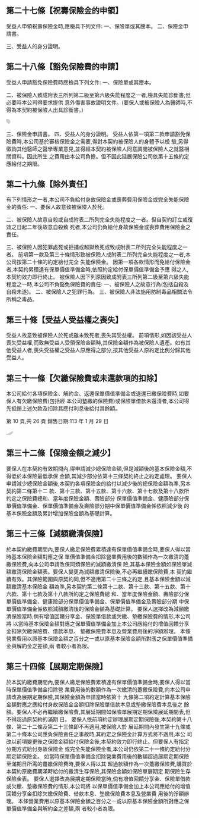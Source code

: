 
## 第二十七條【祝壽保險金的申領】

受益人申領祝壽保險金時,應檢具下列文件: 一、保險單或其謄本。 二、保險金申請書。

三、受益人的身分證明。

## 第二十八條【豁免保險費的申請】

受益人申請豁免保險費時應檢具下列文件: 一、保險單或其謄本。

二、被保險人致成附表三所列第二級至第六級失能程度之一者,檢具失能診斷書;但必要時本公司得要求提供 意外傷害事故證明文件。(要保人或被保險人為醫師時,不得為本契約被保險人出具診斷書。)

![0_image_0.png](0_image_0.png)

三、保險金申請書。 四、受益人的身分證明。 受益人依第一項第二款申請豁免保險費時,本公司基於審核保險金之需要,得對本契約被保險人的身體予以檢 驗,另得徵詢其他醫師之醫學專業意見,並得經本契約被保險人同意調閱被保險人之就醫相關資料。因此所生 之費用由本公司負擔。但不因此延展保險公司依第十五條約定應給付之期限。

## 第二十九條【除外責任】

有下列情形之一者,本公司不負給付身故保險金或喪葬費用保險金或完全失能保險金的責任: 一、要保人故意致被保險人於死。

二、被保險人故意自殺或自成附表二所列完全失能程度之一者。但自契約訂立或復效之日起二年後故意自殺致 死者,本公司仍負給付身故保險金或喪葬費用保險金之責任。

三、被保險人因犯罪處死或拒捕或越獄致死或致成附表二所列完全失能程度之一者。 前項第一款及第三十條情形致被保險人成附表二所列完全失能程度之一者,本公司按第二十條的約定給付完全 失能保險金。 因第一項各款情形而免給付保險金者,本契約累積達有保單價值準備金時,依照約定給付保單價值準備金予應 得之人,本契約效力即行終止。 被保險人因下列原因致成附表三所列第二級至第六級失能程度之一時,本公司不負豁免保險費的責任: 一、被保險人之故意行為(包括自殺及自殺未遂)。 二、被保險人之犯罪行為。 三、被保險人非法施用防制毒品相關法令所稱之毒品。

## 第三十條【受益人受益權之喪失】

受益人故意致被保險人於死或雖未致死者,喪失其受益權。 前項情形,如因該受益人喪失受益權,而致無受益人受領保險金額時,其保險金額作為被保險人遺產。如有其 他受益人者,喪失受益權之受益人原應得之部分,按其他受益人原約定比例分歸其他受益人。

## 第三十一條【欠繳保險費或未還款項的扣除】

本公司給付各項保險金、解約金、返還保單價值準備金或退還已繳保險費時,如要保人有欠繳保險費(包括經 本公司墊繳的保險費)或保險單借款未還清者,本公司得先抵銷上述欠款及扣除其應付利息後給付其餘額。

第 10 頁,共 26 頁 銷售日期:113 年 1 月 29 日

![0_image_1.png](0_image_1.png)

## 第三十二條【保險金額之減少】

要保人在本契約有效期間內,得申請減少總保險金額,但是減額後的基本保險金額,不得低於本保險最低承保 金額,其減少部分依第十三條契約終止之約定處理。 要保人申請減少總保險金額後,本契約各項保險金的給付以減少後的總保險金額為準,另本契約第二條第十二 款、第十三款、第十五款、第十六款、第十七款及第十八款所約定之保險費總和、當年度保險金額、壽險部分 保單價值準備金、健康險部分保單價值準備金、保單價值準備金及壽險部分期中保單價值準備金係依照減少後 的基本保險金額及累計增加保險金額為基礎計算。

## 第三十三條【減額繳清保險】

於本契約繳費期間內,要保人繳足保險費累積達有保單價值準備金時,要保人得以當時基本保險金額對應之保 單價值準備金扣除營業費用後的數額作為一次繳清的躉繳保險費,向本公司申請改保同類保險的減額繳清保 險,其基本保險金額如保險單減額繳清保險金額表。要保人變更為減額繳清保險後,不必再繼續繳保險費,本 契約繼續有效。其保險範圍與原契約同,但不適用第二十三條之約定,且基本保險金額以減額繳清基本保險金 額為準,另本契約第二條第十二款、第十三款、第十五款、第十六款、第十七款及第十八款所約定之保險費總 和、當年度保險金額、壽險部分保單價值準備金、健康險部分保單價值準備金、保單價值準備金及壽險部分期 中保單價值準備金係依照減額繳清後的保險金額為基礎計算。 要保人選擇改為減額繳清保險當時,倘有增值回饋分享金、保險單借款或欠繳、墊繳保險費的情形,本公司將 以當時基本保險金額對應之保單價值準備金加上本公司應給付的增值回饋分享金扣除欠繳保險費、借款本息、 墊繳保險費本息及營業費用後的淨額辦理。 本條營業費用以原基本保險金額之百分之一或以原基本保險金額所對應之保單價值準備金與解約金之差額,兩 者較小者為限。

## 第三十四條【展期定期保險】

於本契約繳費期間內,要保人繳足保險費累積達有保單價值準備金時,要保人得以當時保單價值準備金扣除營 業費用後的數額作為一次繳清的躉繳保險費,向本公司申請改為展期定期保險,其保險金額為申請當時依第十 九條第二項約定計算基本保險金額對應之應給付身故保險金金額扣除保險單借款本息或墊繳保險費本息後之 餘額。要保人不必再繼續繳保險費,其展延期間如保險單展期定期保險展延期間表,但不得超過原契約的滿期 日。 要保人依前項約定辦理展期定期保險後,本契約第十八條、第二十二條及第二十三條即不再適用,被保險人於 展延期間內發生第十九條或第二十條本公司應負保險責任之事故時,其約定之保險金計算方式將不適用,本公 司改以前項變更後之保險金額給付保險金後,本契約效力即行終止。但要保人有指定分期方式給付身故保險金 或完全失能保險金者,本公司仍依第二十一條約定給付分期定額保險金。 如當時保單價值準備金扣除營業費用後的數額超過展期定期保險至滿期日所需的躉繳保險費時,要保人得以其 超過款額作為一次躉繳保險費,購買於本契約原繳費期滿時給付的繳清生存保險,其保險金額如保險單展期定 期保險生存保險金表。 要保人選擇改為展期定期保險當時,倘有增值回饋分享金、保險單借款或欠繳、墊繳保險費的情形,本公司將 以保單價值準備金加上本公司應給付的增值回饋分享金扣除欠繳保險費、借款本息、墊繳保險費本息及營業費 用後的淨額辦理。 本條營業費用以原基本保險金額之百分之一或以原基本保險金額所對應之保單價值準備金與解約金之差額,兩 者較小者為限。